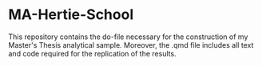 # MA-Hertie-School
This repository contains the do-file necessary for the construction of my Master's Thesis analytical sample. Moreover, the .qmd file includes all text and code required for the replication of the results.
